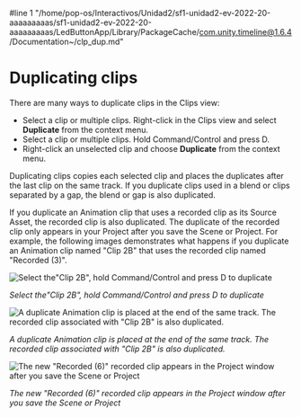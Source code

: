 #line 1 "/home/pop-os/Interactivos/Unidad2/sf1-unidad2-ev-2022-20-aaaaaaaaas/sf1-unidad2-ev-2022-20-aaaaaaaaas/LedButtonApp/Library/PackageCache/com.unity.timeline@1.6.4/Documentation~/clp_dup.md"
# Duplicating clips

There are many ways to duplicate clips in the Clips view:

* Select a clip or multiple clips. Right-click in the Clips view and select **Duplicate** from the context menu.
* Select a clip or multiple clips. Hold Command/Control and press D.
* Right-click an unselected clip and choose **Duplicate** from the context menu.

Duplicating clips copies each selected clip and places the duplicates after the last clip on the same track. If you duplicate clips used in a blend or clips separated by a gap, the blend or gap is also duplicated.

If you duplicate an Animation clip that uses a recorded clip as its Source Asset, the recorded clip is also duplicated. The duplicate of the recorded clip only appears in your Project after you save the Scene or Project. For example, the following images demonstrates what happens if you duplicate an Animation clip named "Clip 2B" that uses the recorded clip named "Recorded (3)".

![Select the"Clip 2B", hold Command/Control and press D to duplicate](images/timeline_clip_duplicate_clip_before.png)

_Select the"Clip 2B", hold Command/Control and press D to duplicate_

![A duplicate Animation clip is placed at the end of the same track. The recorded clip associated with "Clip 2B" is also duplicated.](images/timeline_clip_duplicate_clip_after.png)

_A duplicate Animation clip is placed at the end of the same track. The recorded clip associated with "Clip 2B" is also duplicated._

![The new "Recorded (6)" recorded clip appears in the Project window after you save the Scene or Project](images/timeline_clip_duplicate_project.png)

_The new "Recorded (6)" recorded clip appears in the Project window after you save the Scene or Project_
